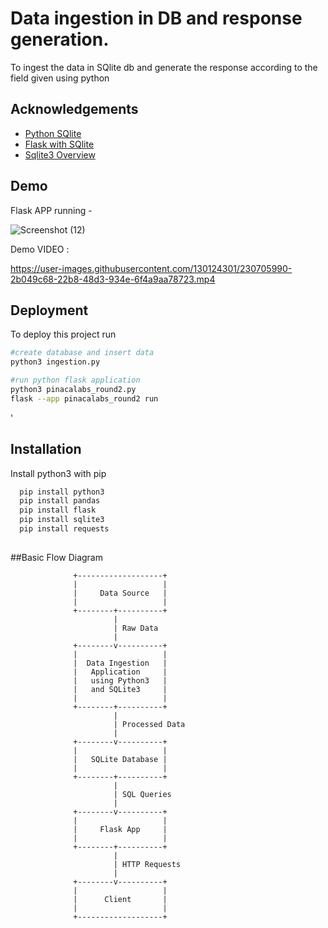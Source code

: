 # Data ingestion in DB and response generation.

To ingest the data in SQlite db and generate the response according to the field given using python


## Acknowledgements

 - [Python SQlite](https://www.javatpoint.com/python-sqlite)
 - [Flask with SQlite](https://www.javatpoint.com/flask-sqlite)
 - [Sqlite3 Overview](https://docs.python.org/3/library/sqlite3.html#sqlite3.Cursor.executemany)


## Demo



Flask APP running - 

![Screenshot (12)](https://user-images.githubusercontent.com/130124301/230705777-ff7e2d5c-2227-4ca5-b87e-e0028248ddfd.png)


Demo VIDEO :


https://user-images.githubusercontent.com/130124301/230705990-2b049c68-22b8-48d3-934e-6f4a9aa78723.mp4
## Deployment

To deploy this project run

```bash
#create database and insert data
python3 ingestion.py

#run python flask application
python3 pinacalabs_round2.py
flask --app pinacalabs_round2 run
```
'


## Installation

Install python3 with pip

```bash
  pip install python3
  pip install pandas
  pip install flask
  pip install sqlite3
  pip install requests
 
```
   
##Basic Flow Diagram




                  +-------------------+
                  |                   |
                  |     Data Source   |
                  |                   |
                  +--------+----------+
                           |
                           | Raw Data
                           |
                  +--------v----------+
                  |                   |
                  |  Data Ingestion   |
                  |   Application     |
                  |   using Python3   |
                  |   and SQLite3     |
                  |                   |
                  +--------+----------+
                           |
                           | Processed Data
                           |
                  +--------v----------+
                  |                   |
                  |   SQLite Database |
                  |                   |
                  +--------+----------+
                           |
                           | SQL Queries
                           |
                  +--------v----------+
                  |                   |
                  |     Flask App     |
                  |                   |
                  +--------+----------+
                           |
                           | HTTP Requests
                           |
                  +--------v----------+
                  |                   |
                  |      Client       |
                  |                   |
                  +-------------------+

